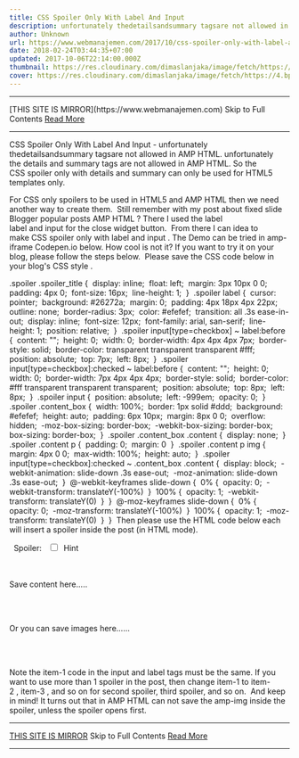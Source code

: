 ```yaml
---
title: CSS Spoiler Only With Label And Input
description: unfortunately thedetailsandsummary tagsare not allowed in AMP HTML.
author: Unknown
url: https://www.webmanajemen.com/2017/10/css-spoiler-only-with-label-and-input.html
date: 2018-02-24T03:44:35+07:00
updated: 2017-10-06T22:14:00.000Z
thumbnail: https://res.cloudinary.com/dimaslanjaka/image/fetch/https://4.bp.blogspot.com/-fuQY4ZIJfBw/WIfqL98biyI/AAAAAAAApSU/2Tw6yaOlGJ8GjyAXYt60X65XxNbn8kMIACLcB/w1100/spoiler-css-only.jpg
cover: https://res.cloudinary.com/dimaslanjaka/image/fetch/https://4.bp.blogspot.com/-fuQY4ZIJfBw/WIfqL98biyI/AAAAAAAApSU/2Tw6yaOlGJ8GjyAXYt60X65XxNbn8kMIACLcB/w1100/spoiler-css-only.jpg
---
```


<hr/> [THIS SITE IS MIRROR](https://www.webmanajemen.com) Skip to Full Contents <a href="https://www.webmanajemen.com/2017/10/css-spoiler-only-with-label-and-input.html" rel="follow" class="button" id="read-more">Read More</a> <hr/> CSS Spoiler Only With Label And Input - unfortunately thedetailsandsummary tagsare not allowed in AMP HTML. unfortunately the details and summary tags are not allowed in AMP HTML. So the CSS spoiler only with details and summary can only be used for HTML5 templates only. 





For CSS only spoilers to be used in HTML5 and AMP HTML then we need another way to create them. 
Still remember with my post about fixed slide Blogger popular posts AMP HTML ? There I used the label label and input for the close widget button. 
From there I can idea to make CSS spoiler only with label and input . The Demo can be tried in amp-iframe Codepen.io below. How cool is not it? If you want to try it on your blog, please follow the steps below. 
Please save the CSS code below in your blog's CSS style . 

.spoiler .spoiler_title { 
display: inline; 
float: left; 
margin: 3px 10px 0 0; 
padding: 4px 0; 
font-size: 16px; 
line-height: 1; 
} 
.spoiler label { 
cursor: pointer; 
background: #26272a; 
margin: 0; 
padding: 4px 18px 4px 22px; 
outline: none; 
border-radius: 3px; 
color: #efefef; 
transition: all .3s ease-in-out; 
display: inline; 
font-size: 12px; 
font-family: arial, san-serif; 
line-height: 1; 
position: relative; 
} 
.spoiler input[type=checkbox] ~ label:before { 
content: ""; 
height: 0; 
width: 0; 
border-width: 4px 4px 4px 7px; 
border-style: solid; 
border-color: transparent transparent transparent #fff; 
position: absolute; 
top: 7px; 
left: 8px; 
} 
.spoiler input[type=checkbox]:checked ~ label:before { 
content: ""; 
height: 0; 
width: 0; 
border-width: 7px 4px 4px 4px; 
border-style: solid; 
border-color: #fff transparent transparent transparent; 
position: absolute; 
top: 8px; 
left: 8px; 
} 
.spoiler input { 
position: absolute; 
left: -999em; 
opacity: 0; 
} 
.spoiler .content_box { 
width: 100%; 
border: 1px solid #ddd; 
background: #efefef; 
height: auto; 
padding: 6px 10px; 
margin: 8px 0 0; 
overflow: hidden; 
-moz-box-sizing: border-box; 
-webkit-box-sizing: border-box; 
box-sizing: border-box; 
} 
.spoiler .content_box .content { 
display: none; 
} 
.spoiler .content p { 
padding: 0; 
margin: 0 
} 
.spoiler .content p img { 
margin: 4px 0 0; 
max-width: 100%; 
height: auto; 
} 
.spoiler input[type=checkbox]:checked ~ .content_box .content { 
display: block; 
-webkit-animation: slide-down .3s ease-out; 
-moz-animation: slide-down .3s ease-out; 
} 
@-webkit-keyframes slide-down { 
0% { 
opacity: 0; 
-webkit-transform: translateY(-100%) 
} 
100% { 
opacity: 1; 
-webkit-transform: translateY(0) 
} 
} 
@-moz-keyframes slide-down { 
0% { 
opacity: 0; 
-moz-transform: translateY(-100%) 
} 
100% { 
opacity: 1; 
-moz-transform: translateY(0) 
} 
} 
Then please use the HTML code below each will insert a spoiler inside the post (in HTML mode). 

<div class="spoiler">  
  <span class="spoiler_title">Spoiler: 
  </span>  
  <input type="checkbox" id="item-1">  
  <label for="item-1">Hint
  </label>  
  <div class="content_box">    
    <div class="content">      
      <p>Save content here.....
      </p>      
      <br/>      
      <p>Or you can save images here......
      </p>    
    </div>  
  </div>
</div>


Note the item-1 code in the input and label tags must be the same. If you want to use more than 1 spoiler in the post, then change item-1 to item-2 , item-3 , and so on for second spoiler, third spoiler, and so on. 
And keep in mind! It turns out that in AMP HTML can not save the amp-img inside the spoiler, unless the spoiler opens first. <hr/> [THIS SITE IS MIRROR](https://www.webmanajemen.com) Skip to Full Contents <a href="https://www.webmanajemen.com/2017/10/css-spoiler-only-with-label-and-input.html" rel="follow" class="button" id="read-more">Read More</a> <hr/>